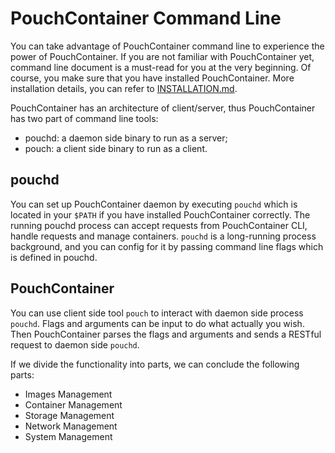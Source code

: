 # PouchContainer Command Line

You can take advantage of PouchContainer command line to experience the power of PouchContainer. If you are not familiar with PouchContainer yet, command line document is a must-read for you at the very beginning. Of course, you make sure that you have installed PouchContainer. More installation details, you can refer to [INSTALLATION.md](../../INSTALLATION.md).

PouchContainer has an architecture of client/server, thus PouchContainer has two part of command line tools:

* pouchd: a daemon side binary to run as a server;
* pouch: a client side binary to run as a client.

## pouchd

You can set up PouchContainer daemon by executing `pouchd` which is located in your `$PATH` if you have installed PouchContainer correctly. The running pouchd process can accept requests from PouchContainer CLI, handle requests and manage containers. `pouchd` is a long-running process background, and you can config for it by passing command line flags which is defined in pouchd.

## PouchContainer

You can use client side tool `pouch` to interact with daemon side process `pouchd`. Flags and arguments can be input to do what actually you wish. Then PouchContainer parses the flags and arguments and sends a RESTful request to daemon side `pouchd`.

If we divide the functionality into parts, we can conclude the following parts:

* Images Management
* Container Management
* Storage Management
* Network Management
* System Management
